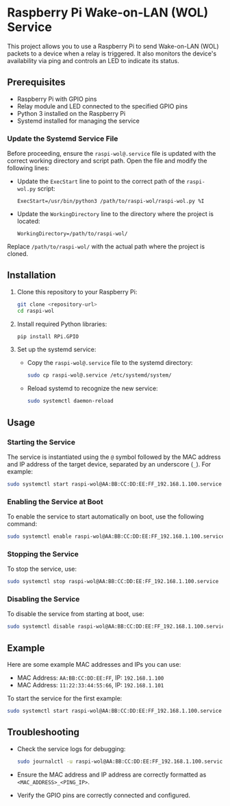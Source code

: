 # Raspberry Pi Wake-on-LAN (WOL) Service

This project allows you to use a Raspberry Pi to send Wake-on-LAN (WOL) packets to a device when a relay is triggered. It also monitors the device's availability via ping and controls an LED to indicate its status.

## Prerequisites

- Raspberry Pi with GPIO pins
- Relay module and LED connected to the specified GPIO pins
- Python 3 installed on the Raspberry Pi
- Systemd installed for managing the service

### Update the Systemd Service File

Before proceeding, ensure the `raspi-wol@.service` file is updated with the correct working directory and script path. Open the file and modify the following lines:

- Update the `ExecStart` line to point to the correct path of the `raspi-wol.py` script:
  ```
  ExecStart=/usr/bin/python3 /path/to/raspi-wol/raspi-wol.py %I
  ```

- Update the `WorkingDirectory` line to the directory where the project is located:
  ```
  WorkingDirectory=/path/to/raspi-wol/
  ```

Replace `/path/to/raspi-wol/` with the actual path where the project is cloned.

## Installation

1. Clone this repository to your Raspberry Pi:
   ```bash
   git clone <repository-url>
   cd raspi-wol
   ```

2. Install required Python libraries:
   ```bash
   pip install RPi.GPIO
   ```

3. Set up the systemd service:
   - Copy the `raspi-wol@.service` file to the systemd directory:
     ```bash
     sudo cp raspi-wol@.service /etc/systemd/system/
     ```

   - Reload systemd to recognize the new service:
     ```bash
     sudo systemctl daemon-reload
     ```

## Usage

### Starting the Service

The service is instantiated using the `@` symbol followed by the MAC address and IP address of the target device, separated by an underscore (`_`). For example:

```bash
sudo systemctl start raspi-wol@AA:BB:CC:DD:EE:FF_192.168.1.100.service
```

### Enabling the Service at Boot

To enable the service to start automatically on boot, use the following command:

```bash
sudo systemctl enable raspi-wol@AA:BB:CC:DD:EE:FF_192.168.1.100.service
```

### Stopping the Service

To stop the service, use:

```bash
sudo systemctl stop raspi-wol@AA:BB:CC:DD:EE:FF_192.168.1.100.service
```

### Disabling the Service

To disable the service from starting at boot, use:

```bash
sudo systemctl disable raspi-wol@AA:BB:CC:DD:EE:FF_192.168.1.100.service
```

## Example

Here are some example MAC addresses and IPs you can use:

- MAC Address: `AA:BB:CC:DD:EE:FF`, IP: `192.168.1.100`
- MAC Address: `11:22:33:44:55:66`, IP: `192.168.1.101`

To start the service for the first example:

```bash
sudo systemctl start raspi-wol@AA:BB:CC:DD:EE:FF_192.168.1.100.service
```

## Troubleshooting

- Check the service logs for debugging:
  ```bash
  sudo journalctl -u raspi-wol@AA:BB:CC:DD:EE:FF_192.168.1.100.service
  ```

- Ensure the MAC address and IP address are correctly formatted as `<MAC_ADDRESS>_<PING_IP>`.

- Verify the GPIO pins are correctly connected and configured.

